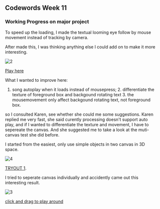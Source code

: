 ## Codewords Week 11

### Working Progress on major project

To speed up the loading, I made the textual looming eye follow by mouse movement instead of tracking by camera.

After made this, I was thinking anything else I could add on to make it more interesting.

![2](https://user-images.githubusercontent.com/68985217/96602413-b7f32f00-133e-11eb-9e92-30bbb08dfef4.gif)

[Play here](https://faye12.github.io/CodeWord/majorProject/majorProject_tryout13/)

What I wanted to improve here:
1. song autoplay when it loads instead of mousepress; 2. differentiate the texture of foreground box and backgound rotating text 3. the mousemovement only affect backgound rotating text, not foreground box.

so I consulted Karen, see whether she could me some suggestions. Karen replied me very fast, she said curently processing doesn't support auto play, and if I wanted to differentiate the texture and movement, I have to sepereate the canvas. And she suggested me to take a look at the muti-canvas test she did before.

I started from the easiest, only use simple objects in two canvas in 3D space.

![4](https://user-images.githubusercontent.com/68985217/96607657-4b7b2e80-1344-11eb-8a11-87b15336d977.gif)

[TRYOUT 1](https://faye12.github.io/CodeWord/majorProject/Week11/MajorProject_refmultiCanvas).

I tried to seperate canvas individually and accidently came out this interesting result.

![3](https://user-images.githubusercontent.com/68985217/96602420-b9bcf280-133e-11eb-98b8-a838c0049640.gif)


[click and drag to play around](https://faye12.github.io/CodeWord/majorProject/MajorProject_clone/) 
